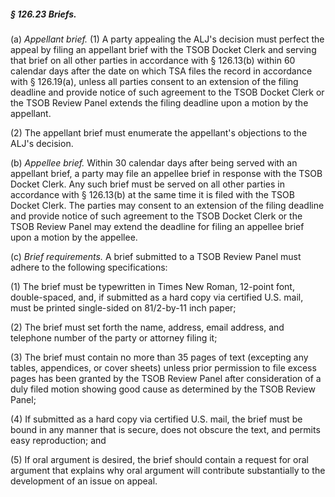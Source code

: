 ##### § 126.23 Briefs. #####

(a) *Appellant brief.* (1) A party appealing the ALJ's decision must perfect the appeal by filing an appellant brief with the TSOB Docket Clerk and serving that brief on all other parties in accordance with § 126.13(b) within 60 calendar days after the date on which TSA files the record in accordance with § 126.19(a), unless all parties consent to an extension of the filing deadline and provide notice of such agreement to the TSOB Docket Clerk or the TSOB Review Panel extends the filing deadline upon a motion by the appellant.

(2) The appellant brief must enumerate the appellant's objections to the ALJ's decision.

(b) *Appellee brief.* Within 30 calendar days after being served with an appellant brief, a party may file an appellee brief in response with the TSOB Docket Clerk. Any such brief must be served on all other parties in accordance with § 126.13(b) at the same time it is filed with the TSOB Docket Clerk. The parties may consent to an extension of the filing deadline and provide notice of such agreement to the TSOB Docket Clerk or the TSOB Review Panel may extend the deadline for filing an appellee brief upon a motion by the appellee.

(c) *Brief requirements.* A brief submitted to a TSOB Review Panel must adhere to the following specifications:

(1) The brief must be typewritten in Times New Roman, 12-point font, double-spaced, and, if submitted as a hard copy via certified U.S. mail, must be printed single-sided on 81/2-by-11 inch paper;

(2) The brief must set forth the name, address, email address, and telephone number of the party or attorney filing it;

(3) The brief must contain no more than 35 pages of text (excepting any tables, appendices, or cover sheets) unless prior permission to file excess pages has been granted by the TSOB Review Panel after consideration of a duly filed motion showing good cause as determined by the TSOB Review Panel;

(4) If submitted as a hard copy via certified U.S. mail, the brief must be bound in any manner that is secure, does not obscure the text, and permits easy reproduction; and

(5) If oral argument is desired, the brief should contain a request for oral argument that explains why oral argument will contribute substantially to the development of an issue on appeal.